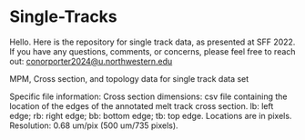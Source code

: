 # Single-Tracks
Hello. Here is the repository for single track data, as presented at SFF 2022. If you have any questions, comments, or concerns, please feel free to reach out:
conorporter2024@u.northwestern.edu

MPM, Cross section, and topology data for single track data set

Specific file information:
Cross section dimensions: csv file containing the location of the edges of the annotated melt track cross section. lb: left edge; rb: right edge; bb: bottom edge; tb: top edge. Locations are in pixels. Resolution: 0.68 um/pix (500 um/735 pixels).
